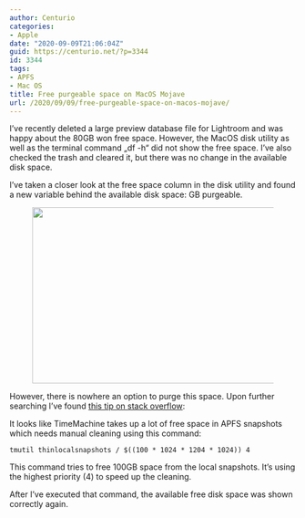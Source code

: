 ```yaml
---
author: Centurio
categories:
- Apple
date: "2020-09-09T21:06:04Z"
guid: https://centurio.net/?p=3344
id: 3344
tags:
- APFS
- Mac OS
title: Free purgeable space on MacOS Mojave
url: /2020/09/09/free-purgeable-space-on-macos-mojave/
---
```

I&#8217;ve recently deleted a large preview database file for Lightroom and was happy about the 80GB won free space. However, the MacOS disk utility as well as the terminal command &#8222;df -h&#8220; did not show the free space. I&#8217;ve also checked the trash and cleared it, but there was no change in the available disk space.

I&#8217;ve taken a closer look at the free space column in the disk utility and found a new variable behind the available disk space: GB purgeable.<figure class="wp-block-image size-large">

<img loading="lazy" width="1024" height="309" src="https://centurio.net/wp-content/uploads/2020/09/purgeableSpaceMacOSDiskUtility-1024x309.png" alt="" class="wp-image-3345" srcset="https://centurio.net/wp-content/uploads/2020/09/purgeableSpaceMacOSDiskUtility-1024x309.png 1024w, https://centurio.net/wp-content/uploads/2020/09/purgeableSpaceMacOSDiskUtility-300x91.png 300w, https://centurio.net/wp-content/uploads/2020/09/purgeableSpaceMacOSDiskUtility-768x232.png 768w, https://centurio.net/wp-content/uploads/2020/09/purgeableSpaceMacOSDiskUtility-1536x464.png 1536w, https://centurio.net/wp-content/uploads/2020/09/purgeableSpaceMacOSDiskUtility.png 1822w" sizes="(max-width: 1024px) 100vw, 1024px" /> </figure> 

However, there is nowhere an option to purge this space. Upon further searching I&#8217;ve found [this tip on stack overflow](https://apple.stackexchange.com/a/398356/19241):

It looks like TimeMachine takes up a lot of free space in APFS snapshots which needs manual cleaning using this command:

<pre class="wp-block-code"><code>tmutil thinlocalsnapshots / $((100 * 1024 * 1204 * 1024)) 4</code></pre>

This command tries to free 100GB space from the local snapshots. It&#8217;s using the highest priority (4) to speed up the cleaning.

After I&#8217;ve executed that command, the available free disk space was shown correctly again.